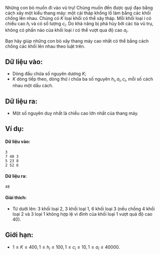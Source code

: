 Những con bò muốn đi vào vũ trụ! Chúng muốn đến được quỹ đạo bằng cách xây một kiểu thang máy: một cái tháp khổng lồ làm bằng các khối chồng lên nhau. Chúng có $K$ loại khối có thể xây tháp. Mỗi khối loại $i$ có chiều cao $h_i$ và có số lượng $c_i$. Do khả năng bị phá hủy bởi các tia vũ trụ, không có phần nào của khối loại $i$ có thể vượt qua độ cao $a_i$.

Bạn hãy giúp những con bò xây thang máy cao nhất có thể bằng cách chồng các khối lên nhau theo luật trên.

## Dữ liệu vào:
- Dòng đầu chứa số nguyên dương $K$;
- $K$ dòng tiếp theo, dòng thứ $i$ chứa ba số nguyên $h_i, a_i, c_i$, mỗi số cách nhau một dấu cách.

## Dữ liệu ra:
- Một số nguyên duy nhất là chiều cao lớn nhất của thang máy.

## Ví dụ:
#### Dữ liệu vào:
```
3
7 40 3
5 23 8
2 52 6
```

#### Dữ liệu ra:
```
48
```

#### Giải thích:
- Từ dưới lên: $3$ khối loại $2$, $3$ khối loại $1$, $6$ khối loại $3$ (nếu chồng $4$ khối loại $2$ và $3$ loại $1$ không hợp lệ vì đỉnh của khối loại $1$ vượt quá độ cao $40$).

## Giới hạn:
- $1 ≤ K ≤ 400, 1 ≤ h_i ≤ 100, 1 ≤ c_i ≤ 10, 1 ≤ a_i ≤ 40000$.